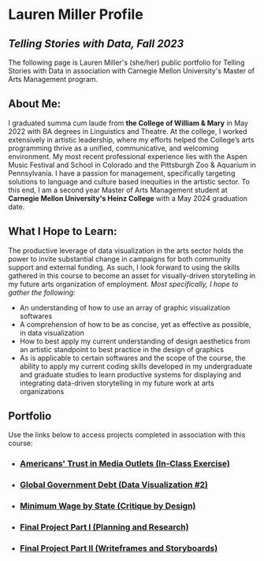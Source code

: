 # Lauren Miller Profile
## *Telling Stories with Data, Fall 2023*
The following page is Lauren Miller's (she/her) public portfolio for Telling Stories with Data in association with Carnegie Mellon University's Master of Arts Management program.

## About Me:
I graduated summa cum laude from **the College of William & Mary** in May 2022 with BA degrees in Linguistics and Theatre. At the college, I worked extensively in artistic leadership, where my efforts helped the College’s arts programming thrive as a unified, communicative, and welcoming environment. My most recent professional experience lies with the Aspen Music Festival and School in Colorado and the Pittsburgh Zoo & Aquarium in Pennsylvania. I have a passion for management, specifically targeting solutions to language and culture based inequities in the artistic sector. To this end, I am a second year Master of Arts Management student at **Carnegie Mellon University's Heinz College** with a May 2024 graduation date. 

## What I Hope to Learn:
The productive leverage of data visualization in the arts sector holds the power to invite substantial change in campaigns for both community support and external funding. As such, I look forward to using the skills gathered in this course to become an asset for visually-driven storytelling in my future arts organization of employment. 
_Most specifically, I hope to gather the following:_
* An understanding of how to use an array of graphic visualization softwares
* A comprehension of how to be as concise, yet as effective as possible, in data visualization
* How to best apply my current understanding of design aesthetics from an artistic standpoint to best practice in the design of graphics
* As is applicable to certain softwares and the scope of the course, the ability to apply my current coding skills developed in my undergraduate and graduate studies to learn productive systems for displaying and integrating data-driven storytelling in my future work at arts organizations

## Portfolio
Use the links below to access projects completed in association with this course:
* ### [Americans' Trust in Media Outlets (In-Class Exercise)](/NewsMediaTrust.md)
* ### [Global Government Debt (Data Visualization #2)](/DataViz2.md)
* ### [Minimum Wage by State (Critique by Design)](/CritiqueByDesign.md)
* ### [Final Project Part I (Planning and Research)](/finalprojectp1.md)
* ### [Final Project Part II (Writeframes and Storyboards)](/finalprojectp2.md)

